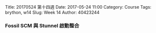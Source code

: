 Title: 20170524 第十四週
Date: 2017-05-24 11:00
Category: Course
Tags: brython, w14
Slug: Week 14
Author: 40423244

<h3>Fossil SCM 與 Stunnel 啟動整合</h3>




